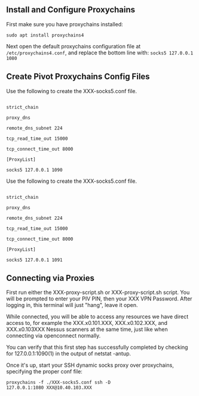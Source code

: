 ## Install and Configure Proxychains

First make sure you have proxychains installed: 

`sudo apt install proxychains4`

Next open the default proxychains configuration file at `/etc/proxychains4.conf`, and replace the bottom line with: `socks5 127.0.0.1 1080`

## Create Pivot Proxychains Config Files

Use the following to create the XXX-socks5.conf file.

```

strict_chain

proxy_dns

remote_dns_subnet 224

tcp_read_time_out 15000

tcp_connect_time_out 8000

[ProxyList]

socks5 127.0.0.1 1090

```

Use the following to create the XXX-socks5.conf file.

```

strict_chain

proxy_dns

remote_dns_subnet 224

tcp_read_time_out 15000

tcp_connect_time_out 8000

[ProxyList]

socks5 127.0.0.1 1091

```
## Connecting via Proxies

First run either the XXX-proxy-script.sh or XXX-proxy-script.sh script. You will be prompted to enter your PIV PIN, then your XXX VPN Password. After logging in, this terminal will just "hang", leave it open.

While connected, you will be able to access any resources we have direct access to, for example the XXX.x0.101.XXX, XXX.x0.102.XXX, and XXX.x0.103XXX Nessus scanners at the same time, just like when connecting via openconnect normally.

You can verify that this first step has successfully completed by checking for 127.0.0.1:1090(1) in the output of netstat -antup.

Once it's up, start your SSH dynamic socks proxy over proxychains, specifying the proper conf file: 

`proxychains -f ./XXX-socks5.conf ssh -D 127.0.0.1:1080 XXX@10.40.103.XXX`